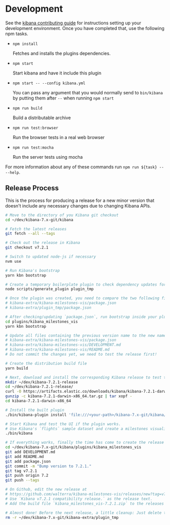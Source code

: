 # Development

See the [kibana contributing guide](https://github.com/elastic/kibana/blob/master/CONTRIBUTING.md) for instructions setting up your development environment. Once you have completed that, use the following npm tasks.

  - `npm install`

    Fetches and installs the plugins dependencies.

  - `npm start`

    Start kibana and have it include this plugin

  - `npm start -- --config kibana.yml`

    You can pass any argument that you would normally send to `bin/kibana` by putting them after `--` when running `npm start`

  - `npm run build`

    Build a distributable archive

  - `npm run test:browser`

    Run the browser tests in a real web browser

  - `npm run test:mocha`

    Run the server tests using mocha

For more information about any of these commands run `npm run ${task} -- --help`.

## Release Process

This is the process for producing a release for a new minor version that doesn't include any necessary changes due to changing Kibana APIs.

```bash
# Move to the directory of you Kibana git checkout
cd ~/dev/kibana-7.x-git/kibana

# Fetch the latest releases
git fetch --all --tags

# Check out the release in Kibana
git checkout v7.2.1

# Switch to updated node-js if necessary
nvm use

# Run Kibana's bootstrap
yarn kbn bootstrap

# Create a temporary boilerplate plugin to check dependency updates for plugins
node scripts/generate_plugin plugin_tmp

# Once the plugin was created, you need to compare the two following files and if necessary update the dependencies in your `package.json`
# kibana-extra/kibana-milestones-vis/package.json
# kibana-extra/plugin_tmp/package.json

# After checking/updating `package.json`, run bootstrap inside your plugin's directory
cd plugins/kibana_milestones_vis
yarn kbn bootstrap

# Update all files containing the previous version name to the new name
# kibana-extra/kibana-milestones-vis/package.json
# kibana-extra/kibana-milestones-vis/DEVELOPMENT.md
# kibana-extra/kibana-milestones-vis/README.md
# Do not commit the changes yet, we need to test the release first!

# Create the distribution build file
yarn build

# Next, download and install the corresponding Kibana release to test the build via
mkdir ~/dev/kibana-7.2.1-release
cd ~/dev/kibana-7.2.1-release/
curl -O https://artifacts.elastic.co/downloads/kibana/kibana-7.2.1-darwin-x86_64.tar.gz
gunzip -c kibana-7.2.1-darwin-x86_64.tar.gz | tar xopf -
cd kibana-7.2.1-darwin-x86_64

# Install the built plugin
./bin/kibana-plugin install 'file:///<your-path>/kibana-7.x-git/kibana/plugins/kibana_milestones_vis/build/kibana_milestones_vis-7.2.1.zip'

# Start Kibana and test the UI if the plugin works.
# Use Kibana's `flights` sample dataset and create a milestones visualization.
./bin/kibana

# If everything works, finally the time has come to create the release on Github.
cd ~/dev/kibana-7.x-git/kibana/plugins/kibana_milestones_vis
git add DEVELOPMENT.md
git add README.md
git add package.json
git commit -m "Bump version to 7.2.1."
git tag v7.2.1
git push origin 7.2
git push --tags

# On Github, edit the new release at
# https://github.com/walterra/kibana-milestones-vis/releases/new?tag=v7.2.1
# Use `Kibana v7.2.1 compatibility release.` as the release text.
# Add the build file `kibana_milestones_vis-7.2.1.zip` to the releases' binaries.

# Almost done! Before the next release, a little cleanup: Just delete the temporary plugin you create so you can create another one for comparison for the next release.
rm -r ~/dev/kibana-7.x-git/kibana-extra/plugin_tmp
```
